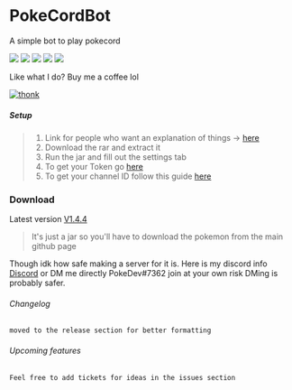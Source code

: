 # PokeCordBot
A simple bot to play pokecord

![](	https://img.shields.io/github/issues/MikeTheShadow/PokeCordBot) ![](https://img.shields.io/github/forks/MikeTheShadow/PokeCordBot) ![](https://img.shields.io/github/stars/MikeTheShadow/PokeCordBot) ![](https://img.shields.io/github/license/MikeTheShadow/PokeCordBot)
![](https://img.shields.io/badge/Latest-V1.4.2-RED?style=plastic&logo=java&?link=https://github.com/MikeTheShadow/PokeCordBot/releases/latest&link=https://github.com/MikeTheShadow/PokeCordBot/releases/latest)

Like what I do? Buy me a coffee lol

[![thonk](https://www.paypalobjects.com/en_US/i/btn/btn_donate_SM.gif)](https://www.paypal.com/cgi-bin/webscr?cmd=_s-xclick&hosted_button_id=DG6KBZ3DFBUTL&source=url)
##### Setup

> 1. Link for people who want an explanation of things -> [here](https://www.youtube.com/watch?v=lo7YCg3UQ-4&feature=youtu.be)
> 2. Download the rar and extract it
> 3. Run the jar and fill out the settings tab
> 4. To get your Token go [here](https://discordhelp.net/discord-token)
> 5. To get your channel ID follow this guide [here](https://support.discordapp.com/hc/en-us/articles/206346498-Where-can-I-find-my-User-Server-Message-ID-)

### Download

Latest version [V1.4.4](https://github.com/MikeTheShadow/PokeCordBot/releases/latest)
> It's just a jar so you'll have to download the pokemon from the main github page

Though idk how safe making a server for it is. Here is my discord info
[Discord](https://discord.gg/GqyNx2t) or DM me directly PokeDev#7362
join at your own risk DMing is probably safer.


###### Changelog
```
moved to the release section for better formatting
```
###### Upcoming features
```
Feel free to add tickets for ideas in the issues section
```
